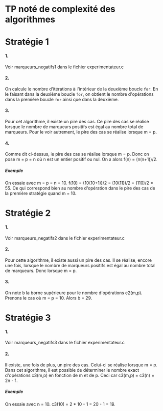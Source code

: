 # TP noté de complexité des algorithmes

# Stratégie 1

#### 1.
Voir marqueurs_negatifs1 dans le fichier experimentateur.c

#### 2.
On calcule le nombre d'itérations à l'intérieur de la deuxième boucle `for`. En le faisant dans la deuxième boucle `for`, on obtient le nombre d'opérations dans la première boucle `for` ainsi que dans la deuxième.

#### 3.
Pour cet algorithme, il existe un pire des cas. Ce pire des cas se réalise lorsque le nombre de marqueurs positifs est égal au nombre total de marqueurs. Pour le voir autrement, le pire des cas se réalise lorsque m = p.

#### 4.
Comme dit ci-dessus, le pire des cas se réalise lorsque m = p. Donc on pose m = p = n où n est un entier positif ou nul.
On a alors f(n) = (n(n+1))/2.
##### Exemple
On essaie avec m = p = n = 10. f(10) = (10(10+1))/2 = (10(11))/2 = (110)/2 = 55. Ce qui correspond bien au nombre d'opération dans le pire des cas de la première stratégie quand m = 10.

# Stratégie 2

#### 1.
Voir marqueurs_negatifs2 dans le fichier experimentateur.c

#### 2.
Pour cette algorithme, il existe aussi un pire des cas. Il se réalise, encore une fois, lorsque le nombre de marqueurs positifs est égal au nombre total de marqueurs. Donc lorsque m = p.

#### 3.
On note b la borne supérieure pour le nombre d'opérations c2(m,p). Prenons le cas où m = p = 10. Alors b = 29.

# Stratégie 3

#### 1.
Voir marqueurs_negatifs3 dans le fichier experimentateur.c

#### 2.
Il existe, une fois de plus, un pire des cas. Celui-ci se réalise lorsque m = p.
Dans cet algorithme, il est possible de déterminer le nombre exact d'opérations c3(m,p) en fonction de m et de p.
Ceci car c3(m,p) = c3(n) = 2n - 1.

##### Exemple
On essaie avec n = 10. c3(10) = 2 * 10 - 1 = 20 - 1 = 19.